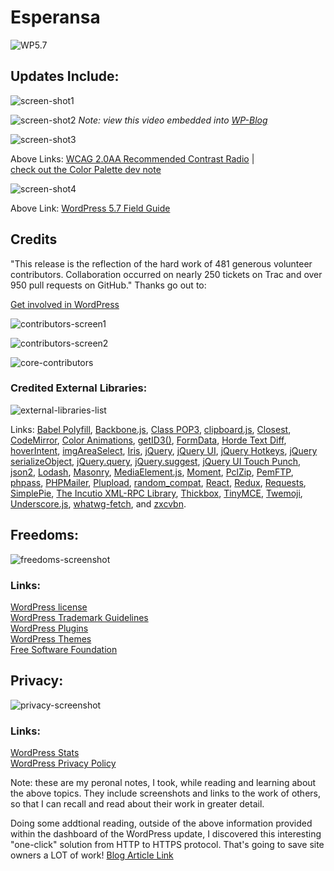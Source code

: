 # Esperansa

![WP5.7](https://i2.wp.com/wordpress.org/support/files/2021/03/wp57-image.png?resize=1024%2C695&ssl=1)

## Updates Include: 

![screen-shot1](https://github.com/EO4wellness/T-I-L/blob/main/WordPress/WP5.7/WP5.7-screen1.png)


![screen-shot2](https://github.com/EO4wellness/T-I-L/blob/main/WordPress/WP5.7/WP5.7-screen2.png)
_Note: view this video embedded into [WP-Blog](https://wordpress.org/news/2021/03/esperanza/)_

![screen-shot3](https://github.com/EO4wellness/T-I-L/blob/main/WordPress/WP5.7/WP5.7-screen3.png)

Above Links: 
[WCAG 2.0AA Recommended Contrast Radio](https://www.w3.org/WAI/WCAG2AAA-Conformance)  |  
[check out the Color Palette dev note](https://make.wordpress.org/core/2021/02/23/standardization-of-wp-admin-colors-in-wordpress-5-7)

![screen-shot4](https://github.com/EO4wellness/T-I-L/blob/main/WordPress/WP5.7/WP5.7-screen4.png)

Above Link: 
[WordPress 5.7 Field Guide](https://make.wordpress.org/core/2021/02/23/wordpress-5-7-field-guide)


## Credits
"This release is the reflection of the hard work of 481 generous volunteer contributors. Collaboration occurred on nearly 250 tickets on Trac and over 950 pull requests on GitHub."  Thanks go out to: 

[Get involved in WordPress](https://make.wordpress.org/)

![contributors-screen1](https://github.com/EO4wellness/T-I-L/blob/main/WordPress/WP5.7/WP5.7-Credits1.png)

![contributors-screen2](https://github.com/EO4wellness/T-I-L/blob/main/WordPress/WP5.7/WP5.7-Credits2.png)

![core-contributors](https://github.com/EO4wellness/T-I-L/blob/main/WordPress/WP5.7/WP5.7-Credits3.png)


### Credited External Libraries:
![external-libraries-list](https://github.com/EO4wellness/T-I-L/blob/main/WordPress/WP5.7/WP5.7-external-libraries.png)

Links: 
[Babel Polyfill](https://babeljs.io/docs/en/babel-polyfill), [Backbone.js](http://backbonejs.org/), [Class POP3](https://squirrelmail.org/), [clipboard.js](https://clipboardjs.com/), [Closest](https://github.com/jonathantneal/closest), [CodeMirror](https://codemirror.net/), [Color Animations](https://plugins.jquery.com/color/), [getID3()](http://getid3.sourceforge.net/), [FormData](https://github.com/jimmywarting/FormData), [Horde Text Diff](https://pear.horde.org/), [hoverIntent](http://cherne.net/brian/resources/jquery.hoverIntent.html), [imgAreaSelect](http://odyniec.net/projects/imgareaselect/), [Iris](https://github.com/Automattic/Iris), [jQuery](https://jquery.com/), [jQuery UI](https://jqueryui.com/), [jQuery Hotkeys](https://github.com/tzuryby/jquery.hotkeys), [jQuery serializeObject](http://benalman.com/projects/jquery-misc-plugins/), [jQuery.query](https://plugins.jquery.com/query-object/), [jQuery.suggest](https://github.com/pvulgaris/jquery.suggest), [jQuery UI Touch Punch](http://touchpunch.furf.com/), [json2](https://github.com/douglascrockford/JSON-js), [Lodash](https://lodash.com/), [Masonry](http://masonry.desandro.com/), [MediaElement.js](http://mediaelementjs.com/), [Moment](http://momentjs.com/), [PclZip](http://www.phpconcept.net/pclzip/), [PemFTP](https://www.phpclasses.org/package/1743-PHP-FTP-client-in-pure-PHP.html), [phpass](http://www.openwall.com/phpass/), [PHPMailer](https://github.com/PHPMailer/PHPMailer), [Plupload](http://www.plupload.com/), [random_compat](https://github.com/paragonie/random_compat), [React](https://reactjs.org/), [Redux](https://redux.js.org/), [Requests](http://requests.ryanmccue.info/), [SimplePie](http://simplepie.org/), [The Incutio XML-RPC Library](https://code.google.com/archive/p/php-ixr/), [Thickbox](http://codylindley.com/thickbox/), [TinyMCE](https://www.tinymce.com/), [Twemoji](https://github.com/twitter/twemoji), [Underscore.js](http://underscorejs.org/), [whatwg-fetch](https://github.com/github/fetch), and [zxcvbn](https://github.com/dropbox/zxcvbn).


## Freedoms: 

![freedoms-screenshot](https://github.com/EO4wellness/T-I-L/blob/main/WordPress/WP5.7/WP5.7-freedoms.png)

### Links: 
[WordPress license](https://wordpress.org/about/license/)<br>
[WordPress Trademark Guidelines](https://wordpressfoundation.org/trademark-policy/)<br>
[WordPress Plugins](https://wordpress.org/plugins/)<br>
[WordPress Themes](https://wordpress.org/themes/)<br>
[Free Software Foundation](https://www.fsf.org/)<br>

## Privacy:

![privacy-screenshot](https://github.com/EO4wellness/T-I-L/blob/main/WordPress/WP5.7/WP5.7-privacy.png)

### Links: 
[WordPress Stats](https://wordpress.org/about/stats/)<br>
[WordPress Privacy Policy](https://wordpress.org/about/privacy/)<br>


Note: these are my peronal notes, I took, while reading and learning about the above topics.  They include screenshots and links to the work of others, so that I can recall and read about their work in greater detail. 

Doing some addtional reading, outside of the above information provided within the dashboard of the WordPress update, I discovered this interesting "one-click" solution from HTTP to HTTPS protocol.  That's going to save site owners a LOT of work!  [Blog Article Link](https://www.searchenginejournal.com/wordpress-5-7-launches-with-one-click-http-to-https-conversion/398459/)
